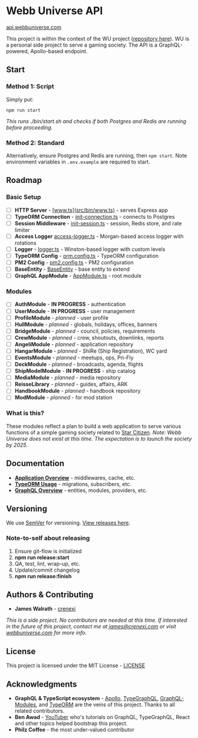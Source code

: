 # Webb Universe API
[api.webbuniverse.com](https://api.webbuniverse.com)

This project is within the context of the WU project ([repository here](https://github.com/crenexi/webb-universe)). WU is a personal side project to serve a gaming society. The API is a GraphQL-powered, Apollo-based endpoint.

## Start

### Method 1: Script

Simply put:

```
npm run start
```

*This runs ./bin/start.sh and checks if both Postgres and Redis are running before proceeding.*

### Method 2: Standard

Alternatively, ensure Postgres and Redis are running, then `npm start`. Note environment variables in `.env.example` are required to start.

## Roadmap

### Basic Setup

- [ ] **HTTP Server** - [www.ts](src/bin/www.ts) - serves Express app
- [ ] **TypeORM Connection** - [init-connection.ts](src/app/connect.ts) - connects to Postgres
- [ ] **Session Middleware** - [init-session.ts](src/app/bootstrap/init-session.ts) - session, Redis store, and rate limiter
- [ ] **Access Logger** [access-logger.ts](src/app/middlewares/access-logger.ts) - Morgan-based access logger with rotations
- [ ] **Logger** - [logger.ts](src/services/logger/logger.ts) - Winston-based logger with custom levels
- [ ] **TypeORM Config** - [orm.config.ts](src/config/orm.config.ts) - TypeORM configuration
- [ ] **PM2 Config** - [pm2.config.ts](src/config/pm2.config.ts) - PM2 configuration
- [ ] **BaseEntity** - [BaseEntity](src/entities/_BaseEntity.ts) - base entity to extend
- [ ] **GraphQL AppModule** - [AppModule.ts](src/graphql/AppModule.ts) - root module

### Modules

- [ ] **AuthModule** - **IN PROGRESS** - authentication
- [ ] **UserModule** - **IN PROGRESS** - user management
- [ ] **ProfileModule** - *planned* - user profile
- [ ] **HullModule** - *planned* - globals, holidays, offices, banners
- [ ] **BridgeModule** - *planned* - council, policies, requirements
- [ ] **CrewModule** - *planned* - crew, shoutouts, downlinks, reports
- [ ] **AngeliModule** - *planned* - application repository
- [ ] **HangarModule** - *planned* - ShiRe (Ship Registration), WC yard
- [ ] **EventsModule** - *planned* - meetups, ops, Pri-Fly
- [ ] **DeckModule** - *planned* - broadcasts, agenda, flights
- [ ] **ShipModelModule** - **IN PROGRESS** - ship catalog
- [ ] **MediaModule** - *planned* - media repository
- [ ] **ReisseLibrary** - *planned* - guides, affairs, ARK
- [ ] **HandbookModule** - *planned* - handbook repository
- [ ] **ModModule** - *planned* - for mod station

### What is this?

These modules reflect a plan to build a web application to serve various functions of a simple gaming society related to [Star Citizen](https://robertsspaceindustries.com/star-citizen/universe). *Note: Webb Universe does not exist at this time. The expectation is to launch the society by 2025.*

## Documentation

- **[Application Overview](docs/application/00_OVERVIEW.md)** - middlewares, cache, etc.
- **[TypeORM Usage](docs/application/01_TYPEORM.md)** - migrations, subscribers, etc.
- **[GraphQL Overview](docs/application/02_GRAPHQL.md)** - entities, modules, providers, etc.

## Versioning

We use [SemVer](http://semver.org/) for versioning. [View releases here](https://github.com/crenexi/webb-universe-api/releases).

### Note-to-self about releasing

1. Ensure git-flow is initialized
1. **npm run release:start**
1. QA, test, lint, wrap-up, etc.
1. Update/commit changelog
1. **npm run release:finish**

## Authors & Contributing

* **James Walrath** - [crenexi](https://github.com/crenexi)

*This is a side project. No contributors are needed at this time. If interested in the future of this project, contact me at james@crenexi.com or visit [webbuniverse.com](https://webbuniverse.com) for more info.*

## License

This project is licensed under the MIT License - [LICENSE](LICENSE)

## Acknowledgments

* **GraphQL & TypeScript ecosystem** - [Apollo](https://www.apollographql.com/), [TypeGraphQL](https://typegraphql.com), [GraphQL-Modules](https://graphql-modules.com/), and [TypeORM](https://typeorm.io) are the veins of this project. Thanks to all related contributors.
* **Ben Awad** - [YouTuber](https://www.youtube.com/user/99baddawg) who's tutorials on GraphQL, TypeGraphQL, React and other topics helped bootstrap this project.
* **Philz Coffee** - the most under-valued contributor
